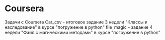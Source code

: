 # Coursera
Задачи с Coursera
Car_csv - итоговое задание 3 недели "Классы и наследование" в курсе "погружение в python"
file_magic - задание 4 недели "Файл с магическими методами" в курсе "погружение в python"
